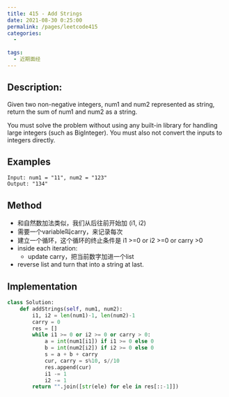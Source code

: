 ```yaml
---
title: 415 - Add Strings
date: 2021-08-30 0:25:00
permalink: /pages/leetcode415
categories:
  - 
  
tags:
  - 近期面经
---
```

## Description:
Given two non-negative integers, num1 and num2 represented as string, return the sum of num1 and num2 as a string.

You must solve the problem without using any built-in library for handling large integers (such as BigInteger). You must also not convert the inputs to integers directly.
## Examples
```
Input: num1 = "11", num2 = "123"
Output: "134"
```

## Method
- 和自然数加法类似，我们从后往前开始加 (i1, i2)
- 需要一个variable叫carry，来记录每次
- 建立一个循环，这个循环的终止条件是 i1 >=0 or i2 >=0 or carry >0
- inside each iteration: 
    - update carry，把当前数字加进一个list
- reverse list and turn that into a string at last.

## Implementation
```python
class Solution:
    def addStrings(self, num1, num2):
        i1, i2 = len(num1)-1, len(num2)-1
        carry = 0
        res = []
        while i1 >= 0 or i2 >= 0 or carry > 0:
            a = int(num1[i1]) if i1 >= 0 else 0
            b = int(num2[i2]) if i2 >= 0 else 0
            s = a + b + carry 
            cur, carry = s%10, s//10
            res.append(cur)
            i1 -= 1
            i2 -= 1
        return "".join([str(ele) for ele in res[::-1]])        
```